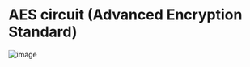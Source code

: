 # AES circuit (Advanced Encryption Standard)
![image](https://github.com/xkllkx/AES/assets/79973620/91411c10-f619-4358-af2b-871976b1ee6d)
